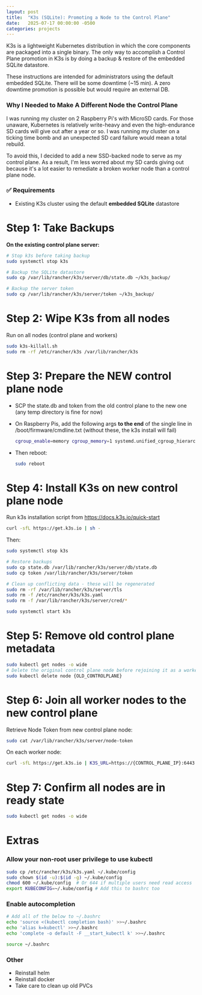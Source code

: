 ```yaml
---
layout: post
title:  "K3s (SQLite): Promoting a Node to the Control Plane"
date:   2025-07-17 00:00:00 -0500
categories: projects
---
```

K3s is a lightweight Kubernetes distribution in which the core components are packaged into a single binary. The only way to accomplish a Control Plane promotion in K3s is by doing a backup & restore of the embedded SQLite datastore.<!--break-->

These instructions are intended for administrators using the default embedded SQLite. There will be some downtime (~15 min). A zero downtime promotion is possible but would require an external DB. 

### Why I Needed to Make A Different Node the Control Plane
I was running my cluster on 2 Raspberry Pi's with MicroSD cards. For those unaware, Kubernetes is relatively write-heavy and even the high-endurance SD cards will give out after a year or so. I was running my cluster on a ticking time bomb and an unexpected SD card failure would mean a total rebuild. 

To avoid this, I decided to add a new SSD-backed node to serve as my control plane. As a result, I'm less worred about my SD cards giving out because it's a lot easier to remediate a broken worker node than a control plane node. 

### ✅ Requirements

- Existing K3s cluster using the default **embedded SQLite** datastore

# Step 1: Take Backups

**On the existing control plane server:**

  ```bash
  # Stop k3s before taking backup
  sudo systemctl stop k3s

  # Backup the SQLite datastore
  sudo cp /var/lib/rancher/k3s/server/db/state.db ~/k3s_backup/

  # Backup the server token
  sudo cp /var/lib/rancher/k3s/server/token ~/k3s_backup/
  ```

# Step 2: Wipe K3s from all nodes

Run on all nodes (control plane and workers)

  ```bash
  sudo k3s-killall.sh 
  sudo rm -rf /etc/rancher/k3s /var/lib/rancher/k3s
  ```

# Step 3: Prepare the NEW control plane node

- SCP the state.db and token from the old control plane to the new one (any temp directory is fine for now)
- On Raspberry Pis, add the following args **to the end** of the single line in /boot/firmware/cmdline.txt (without these, the k3s install will fail)

  ```bash
  cgroup_enable=memory cgroup_memory=1 systemd.unified_cgroup_hierarchy=1
  ```

- Then reboot:

  ```bash
  sudo reboot
  ```

# Step 4: Install K3s on new control plane node
  
Run k3s installation script from https://docs.k3s.io/quick-start 

  ```bash
  curl -sfL https://get.k3s.io | sh -
  ```
  
Then: 

  ```bash
  sudo systemctl stop k3s
  
  # Restore backups
  sudo cp state.db /var/lib/rancher/k3s/server/db/state.db
  sudo cp token /var/lib/rancher/k3s/server/token

  # Clean up conflicting data - these will be regenerated
  sudo rm -rf /var/lib/rancher/k3s/server/tls 
  sudo rm -f /etc/rancher/k3s/k3s.yaml
  sudo rm -f /var/lib/rancher/k3s/server/cred/*

  sudo systemctl start k3s
  ```

# Step 5: Remove old control plane metadata

  ```bash
  sudo kubectl get nodes -o wide
  # Delete the original control plane node before rejoining it as a worker
  sudo kubectl delete node {OLD_CONTROLPLANE}
  ```

# Step 6: Join all worker nodes to the new control plane 

Retrieve Node Token from new control plane node:

  ```bash
  sudo cat /var/lib/rancher/k3s/server/node-token
  ```

On each worker node:

  ```bash
  curl -sfL https://get.k3s.io | K3S_URL=https://{CONTROL_PLANE_IP}:6443 K3S_TOKEN={TOKEN} sh -s - agent
  ```

# Step 7: Confirm all nodes are in ready state

  ```bash
  sudo kubectl get nodes -o wide
  ```

# Extras

### Allow your non-root user privilege to use kubectl 

  ```bash
  sudo cp /etc/rancher/k3s/k3s.yaml ~/.kube/config
  sudo chown $(id -u):$(id -g) ~/.kube/config
  chmod 600 ~/.kube/config  # Or 644 if multiple users need read access
  export KUBECONFIG=~/.kube/config # Add this to bashrc too
  ```

### Enable autocompletion

  ```bash
  # Add all of the below to ~/.bashrc 
  echo 'source <(kubectl completion bash)' >>~/.bashrc
  echo 'alias k=kubectl' >>~/.bashrc
  echo 'complete -o default -F __start_kubectl k' >>~/.bashrc
  ```

  ```bash
  source ~/.bashrc
  ```
  
### Other

- Reinstall helm
- Reinstall docker 
- Take care to clean up old PVCs 